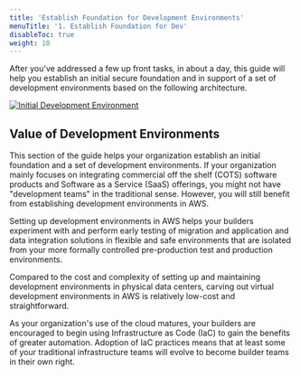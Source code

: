 ```yaml
---
title: 'Establish Foundation for Development Environments'
menuTitle: '1. Establish Foundation for Dev'
disableToc: true
weight: 10
---
```


After you've addressed a few up front tasks, in about a day, this guide will help you establish an initial secure foundation and in support of a set of development environments based on the following architecture.

[![Initial Development Environment](/images/01-dev/dev-initial.png)](/images/01-dev/dev-initial.png)

## Value of Development Environments

This section of the guide helps your organization establish an initial foundation and a set of development environments. If your organization mainly focuses on integrating commercial off the shelf (COTS) software products and Software as a Service (SaaS) offerings, you might not have "development teams" in the traditional sense.  However, you will still benefit from establishing development environments in AWS.

Setting up development environments in AWS helps your builders experiment with and perform early testing of migration and application and data integration solutions in flexible and safe environments that are isolated from your more formally controlled pre-production test and production environments.

Compared to the cost and complexity of setting up and maintaining development environments in physical data centers, carving out virtual development environments in AWS is relatively low-cost and straightforward.

As your organization's use of the cloud matures, your builders are encouraged to begin using Infrastructure as Code (IaC) to gain the benefits of greater automation. Adoption of IaC practices means that at least some of your traditional infrastructure teams will evolve to become builder teams in their own right.
